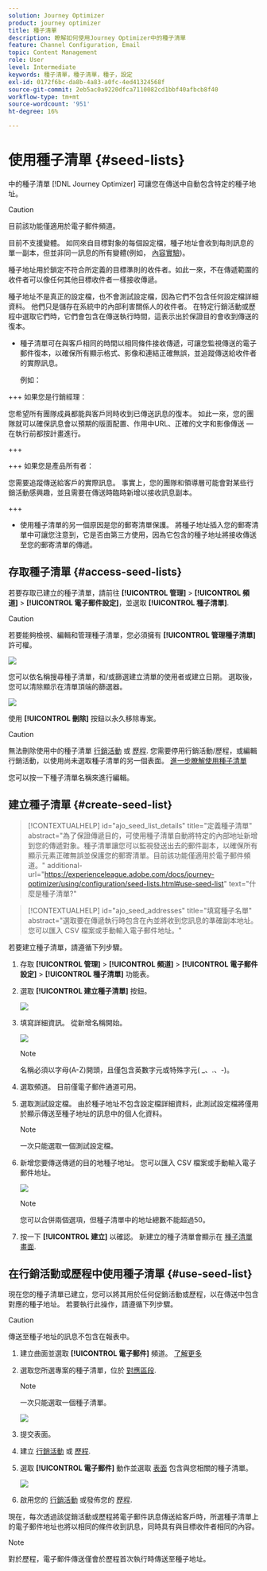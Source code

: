```yaml
---
solution: Journey Optimizer
product: journey optimizer
title: 種子清單
description: 瞭解如何使用Journey Optimizer中的種子清單
feature: Channel Configuration, Email
topic: Content Management
role: User
level: Intermediate
keywords: 種子清單，種子清單，種子，設定
exl-id: 0172f6bc-da8b-4a83-a0fc-4ed41324568f
source-git-commit: 2eb5ac0a9220dfca7110082cd1bbf40afbcb8f40
workflow-type: tm+mt
source-wordcount: '951'
ht-degree: 16%

---
```


# 使用種子清單 {#seed-lists}

中的種子清單 [!DNL Journey Optimizer] 可讓您在傳送中自動包含特定的種子地址。

>[!CAUTION]
>
>目前該功能僅適用於電子郵件頻道。
>
>目前不支援變體。 如同來自目標對象的每個設定檔，種子地址會收到每則訊息的單一副本，但並非同一訊息的所有變體(例如， [內容實驗](../campaigns/get-started-experiment.md))。

種子地址用於鎖定不符合所定義的目標準則的收件者。如此一來，不在傳遞範圍的收件者可以像任何其他目標收件者一樣接收傳遞。

種子地址不是真正的設定檔，也不會測試設定檔，因為它們不包含任何設定檔詳細資料。 他們只是儲存在系統中的內部利害關係人的收件者。 在特定行銷活動或歷程中選取它們時，它們會包含在傳送執行時間，這表示出於保證目的會收到傳送的復本。

* 種子清單可在與客戶相同的時間以相同條件接收傳遞，可讓您監視傳送的電子郵件復本，以確保所有顯示格式、影像和連結正確無誤，並追蹤傳送給收件者的實際訊息。

  例如：

+++ 如果您是行銷經理：

  您希望所有團隊成員都能與客戶同時收到已傳送訊息的復本。 如此一來，您的團隊就可以確保訊息會以預期的版面配置、作用中URL、正確的文字和影像傳送 — 在執行前都按計畫進行。

+++

+++ 如果您是產品所有者：

  您需要追蹤傳送給客戶的實際訊息。 事實上，您的團隊和領導層可能會對某些行銷活動感興趣，並且需要在傳送時臨時新增以接收訊息副本。

+++

* 使用種子清單的另一個原因是您的郵寄清單保護。 將種子地址插入您的郵寄清單中可讓您注意到，它是否由第三方使用，因為它包含的種子地址將接收傳送至您的郵寄清單的傳遞。

## 存取種子清單 {#access-seed-lists}

若要存取已建立的種子清單，請前往 **[!UICONTROL 管理]** > **[!UICONTROL 頻道]** > **[!UICONTROL 電子郵件設定]**，並選取 **[!UICONTROL 種子清單]**.

<!--
>[!CAUTION]
>
>Permissions to view, export and manage the seed lists are restricted to [Journey Administrators](../administration/ootb-product-profiles.md#journey-administrator). Learn more on managing [!DNL Journey Optimizer] users' access rights in [this section](../administration/permissions-overview.md).-->

>[!CAUTION]
>
>若要能夠檢視、編輯和管理種子清單，您必須擁有 **[!UICONTROL 管理種子清單]** 許可權。

![](assets/seed-list-access.png)

您可以依名稱搜尋種子清單，和/或篩選建立清單的使用者或建立日期。 選取後，您可以清除顯示在清單頂端的篩選器。

![](assets/seed-list-filtering.png)

使用 **[!UICONTROL 刪除]** 按鈕以永久移除專案。

>[!CAUTION]
>
>無法刪除使用中的種子清單 [行銷活動](../campaigns/review-activate-campaign.md) 或 [歷程](../building-journeys/publishing-the-journey.md). 您需要停用行銷活動/歷程，或編輯行銷活動，以使用尚未選取種子清單的另一個表面。 [進一步瞭解使用種子清單](#use-seed-list)

您可以按一下種子清單名稱來進行編輯。 <!--Use the **[!UICONTROL Edit]** button to edit a seed list.-->

## 建立種子清單 {#create-seed-list}

>[!CONTEXTUALHELP]
>id="ajo_seed_list_details"
>title="定義種子清單"
>abstract="為了保證傳遞目的，可使用種子清單自動將特定的內部地址新增到您的傳遞對象。種子清單讓您可以監視發送出去的郵件副本，以確保所有顯示元素正確無誤並保護您的郵寄清單。目前該功能僅適用於電子郵件頻道。"
>additional-url="https://experienceleague.adobe.com/docs/journey-optimizer/using/configuration/seed-lists.html#use-seed-list" text="什麼是種子清單?"

>[!CONTEXTUALHELP]
>id="ajo_seed_addresses"
>title="填寫種子名單"
>abstract="選取要在傳遞執行時包含在內並將收到您訊息的準確副本地址。您可以匯入 CSV 檔案或手動輸入電子郵件地址。"

若要建立種子清單，請遵循下列步驟。

1. 存取 **[!UICONTROL 管理]** > **[!UICONTROL 頻道]** > **[!UICONTROL 電子郵件設定]** > **[!UICONTROL 種子清單]** 功能表。

1. 選取 **[!UICONTROL 建立種子清單]** 按鈕。

   ![](assets/seed-list-create-button.png)

1. 填寫詳細資訊。 從新增名稱開始。

   ![](assets/seed-list-details.png)

   >[!NOTE]
   >
   >名稱必須以字母(A-Z)開頭，且僅包含英數字元或特殊字元( _、.、-)。

1. 選取頻道。 目前僅電子郵件通道可用。

1. 選取測試設定檔。 由於種子地址不包含設定檔詳細資料，此測試設定檔將僅用於顯示傳送至種子地址的訊息中的個人化資料。

   >[!NOTE]
   >
   >一次只能選取一個測試設定檔。

1. 新增您要傳送傳遞的目的地種子地址。 您可以匯入 CSV 檔案或手動輸入電子郵件地址。

   ![](assets/seed-list-email-addresses.png)

   >[!NOTE]
   >
   >您可以合併兩個選項，但種子清單中的地址總數不能超過50。

1. 按一下 **[!UICONTROL 建立]** 以確認。 新建立的種子清單會顯示在 [種子清單畫面](#access-seed-lists).

## 在行銷活動或歷程中使用種子清單 {#use-seed-list}

現在您的種子清單已建立，您可以將其用於任何促銷活動或歷程，以在傳送中包含對應的種子地址。 若要執行此操作，請遵循下列步驟。

>[!CAUTION]
>
>傳送至種子地址的訊息不包含在報表中。

1. 建立曲面並選取 **[!UICONTROL 電子郵件]** 頻道。 [了解更多](../email/email-settings.md)

1. 選取您所選專案的種子清單，位於 [對應區段](../email/email-settings.md#seed-list).

   >[!NOTE]
   >
   >一次只能選取一個種子清單。

   ![](assets/seed-list-surface.png)

1. 提交表面。

1. 建立 [行銷活動](../campaigns/create-campaign.md) 或 [歷程](../building-journeys/journey-gs.md).

1. 選取 **[!UICONTROL 電子郵件]** 動作並選取 [表面](channel-surfaces.md) 包含與您相關的種子清單。

   ![](assets/seed-list-campaign-email.png)

1. 啟用您的 [行銷活動](../campaigns/review-activate-campaign.md) 或發佈您的 [歷程](../building-journeys/publishing-the-journey.md).

現在，每次透過該促銷活動或歷程將電子郵件訊息傳送給客戶時，所選種子清單上的電子郵件地址也將以相同的條件收到訊息，同時具有與目標收件者相同的內容。

>[!NOTE]
>
>對於歷程，電子郵件傳送僅會於歷程首次執行時傳送至種子地址。
